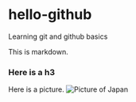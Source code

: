 # hello-github
Learning git and github basics

This is markdown.

### Here is a h3

Here is a picture.
![Picture of Japan](https://rimage.gnst.jp/livejapan.com/public/article/detail/a/00/02/a0002727/img/basic/a0002727_main.jpg?20200707190238&q=80&rw=750&rh=536)
